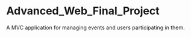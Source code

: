 # Advanced_Web_Final_Project
A MVC application for managing events and users participating in them.
